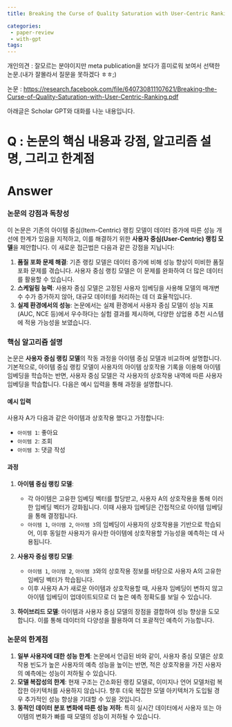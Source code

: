 ```yaml
---
title: Breaking the Curse of Quality Saturation with User-Centric Ranking

categories:
 - paper-review
 - with-gpt
tags:
---
```


개인의견 : 잘모르는 분야이지만 meta publication을 보다가 흥미로워 보여서 선택한 논문.(내가 잘몰라서 질문을 못하겠다 ㅎㅎ;)

논문 : https://research.facebook.com/file/640730811107621/Breaking-the-Curse-of-Quality-Saturation-with-User-Centric-Ranking.pdf


아래글은 Scholar GPT와 대화를 나눈 내용입니다.

# Q : 논문의 핵심 내용과 강점, 알고리즘 설명, 그리고 한계점

# Answer

### 논문의 강점과 독창성

이 논문은 기존의 아이템 중심(Item-Centric) 랭킹 모델이 데이터 증가에 따른 성능 개선에 한계가 있음을 지적하고, 이를 해결하기 위한 **사용자 중심(User-Centric) 랭킹 모델**을 제안합니다. 이 새로운 접근법은 다음과 같은 강점을 지닙니다:

1. **품질 포화 문제 해결**: 기존 랭킹 모델은 데이터 증가에 비해 성능 향상이 미비한 품질 포화 문제를 겪습니다. 사용자 중심 랭킹 모델은 이 문제를 완화하여 더 많은 데이터를 활용할 수 있습니다.
2. **스케일링 능력**: 사용자 중심 모델은 고정된 사용자 임베딩을 사용해 모델의 매개변수 수가 증가하지 않아, 대규모 데이터를 처리하는 데 더 효율적입니다.
3. **실제 환경에서의 성능**: 논문에서는 실제 환경에서 사용자 중심 모델이 성능 지표(AUC, NCE 등)에서 우수하다는 실험 결과를 제시하며, 다양한 상업용 추천 시스템에 적용 가능성을 보였습니다.

### 핵심 알고리즘 설명

논문은 **사용자 중심 랭킹 모델**의 작동 과정을 아이템 중심 모델과 비교하며 설명합니다. 기본적으로, 아이템 중심 랭킹 모델이 사용자의 아이템 상호작용 기록을 이용해 아이템 임베딩을 학습하는 반면, 사용자 중심 모델은 각 사용자의 상호작용 내역에 따른 사용자 임베딩을 학습합니다. 다음은 예시 입력을 통해 과정을 설명합니다.

#### 예시 입력

사용자 A가 다음과 같은 아이템과 상호작용 했다고 가정합니다:
- `아이템 1`: 좋아요
- `아이템 2`: 조회
- `아이템 3`: 댓글 작성

#### 과정

1. **아이템 중심 랭킹 모델**: 
   - 각 아이템은 고유한 임베딩 벡터를 할당받고, 사용자 A의 상호작용을 통해 이러한 임베딩 벡터가 강화됩니다. 이때 사용자 임베딩은 간접적으로 아이템 임베딩을 통해 결정됩니다.
   - `아이템 1`, `아이템 2`, `아이템 3`의 임베딩이 사용자의 상호작용을 기반으로 학습되어, 이후 동일한 사용자가 유사한 아이템에 상호작용할 가능성을 예측하는 데 사용됩니다.

2. **사용자 중심 랭킹 모델**:
   - `아이템 1`, `아이템 2`, `아이템 3`와의 상호작용 정보를 바탕으로 사용자 A의 고유한 임베딩 벡터가 학습됩니다.
   - 이후 사용자 A가 새로운 아이템과 상호작용할 때, 사용자 임베딩이 변하지 않고 아이템 임베딩이 업데이트되므로 더 높은 예측 정확도를 보일 수 있습니다.

3. **하이브리드 모델**: 아이템과 사용자 중심 모델의 장점을 결합하여 성능 향상을 도모합니다. 이를 통해 데이터의 다양성을 활용하여 더 포괄적인 예측이 가능합니다.

### 논문의 한계점

1. **일부 사용자에 대한 성능 한계**: 논문에서 언급된 바와 같이, 사용자 중심 모델은 상호작용 빈도가 높은 사용자의 예측 성능을 높이는 반면, 적은 상호작용을 가진 사용자의 예측에는 성능이 저하될 수 있습니다.
2. **모델 복잡성의 한계**: 현재 구조는 간소화된 랭킹 모델로, 이미지나 언어 모델처럼 복잡한 아키텍처를 사용하지 않습니다. 향후 더욱 복잡한 모델 아키텍처가 도입될 경우 추가적인 성능 향상을 기대할 수 있을 것입니다.
3. **동적인 데이터 분포 변화에 따른 성능 저하**: 특히 실시간 데이터에서 사용자 또는 아이템의 변화가 빠를 때 모델의 성능이 저하될 수 있습니다.